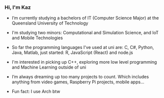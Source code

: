 ### Hi, I'm Kaz

- I’m currently studying a bachelors of IT (Computer Science Major) at the Queensland University of Technology
- I'm studying two minors: Computational and Simulation Science, and IoT and Mobile Technologies
- So far the programming languages I've used at uni are: C, C#, Python, Java, Matlab, just started: R, JavaScript (React) and node.js

- I'm interested in picking up C++, exploring more low level programming and Machine Learning outside of uni
- I’m always dreaming up too many projects to count. Which includes anything from video games, Raspberry Pi projects, mobile apps...

- Fun fact: I use Arch btw
